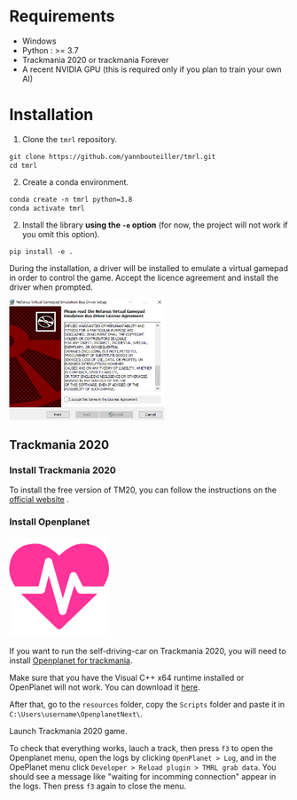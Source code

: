 # Requirements
* Windows
* Python : >= 3.7
* Trackmania 2020 or trackmania Forever
* A recent NVIDIA GPU (this is required only if you plan to train your own AI)

# Installation

1. Clone the `tmrl` repository.
```shell
git clone https://github.com/yannbouteiller/tmrl.git
cd tmrl
```
2. Create a conda environment.
```shell
conda create -n tmrl python=3.8
conda activate tmrl
```

2. Install the library **using the `-e` option** (for now, the project will not work if you omit this option).
```shell
pip install -e .
```
During the installation, a driver will be installed to emulate a virtual gamepad in order to control the game.
Accept the licence agreement and install the driver when prompted.

![Image](img/Nefarius1.png)

## Trackmania 2020

### Install Trackmania 2020
To install the free version of TM20, you can follow the instructions on the [official website](https://www.trackmania.com/) .

### Install Openplanet

![Image](img/openplanet.png)

If you want to run the self-driving-car on Trackmania 2020, you will need to install 
[Openplanet for trackmania](https://openplanet.nl/).

Make sure that you have the Visual C++ x64 runtime installed or OpenPlanet will not work. You can download it [here](https://aka.ms/vs/16/release/vc_redist.x64.exe).

After that, go to the `resources` folder, copy the `Scripts` folder and paste it in `C:\Users\username\OpenplanetNext\`.

Launch Trackmania 2020 game.

To check that everything works, lauch a track, then press `f3` to open the Openplanet menu, open the logs by clicking `OpenPlanet > Log`, and in the OpePlanet menu click `Developer > Reload plugin > TMRL grab data`. You should see a message like "waiting for incomming connection" appear in the logs.
Then press `f3` again to close the menu.
